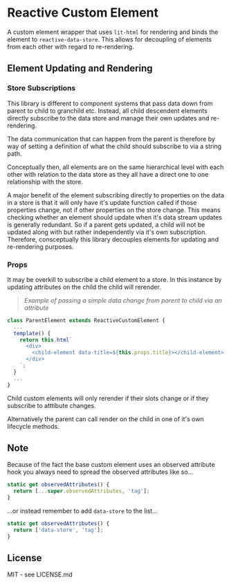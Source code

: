 # Reactive Custom Element

A custom element wrapper that uses `lit-html` for rendering and binds the element to `reactive-data-store`. This allows for decoupling of elements from each other with regard to re-rendering.

## Element Updating and Rendering

### Store Subscriptions

This library is different to component systems that pass data down from parent to child to granchild etc. Instead, all child descendent elements directly subscribe to the data store and manage their own updates and re-rendering.

The data communication that can happen from the parent is therefore by way of setting a definition of what the child should subscribe to via a string path.

Conceptually then, all elements are on the same hierarchical level with each other with relation to the data store as they all have a direct one to one relationship with the store.

A major benefit of the element subscribing directly to properties on the data in a store is that it will only have it's update function called if those properties change, not if other properties on the store change. This means checking whether an element should update when it's data stream updates is generally redundant. So if a parent gets updated, a child will not be updated along with but rather independently via it's own subscription. Therefore, consceptually this library decouples elements for updating and re-rendering purposes.

### Props

It may be overkill to subscribe a child element to a store. In this instance by updating attributes on the child the child will rerender.

> *Example of passing a simple data change from parent to child via an attribute*
```javascript
class ParentElement extends ReactiveCustomElement {
  ...
  template() {
    return this.html`
      <div>
        <child-element data-title=${this.props.title}></child-element>
      </div>
    `;
  }
  ...
}
```

Child custom elements will only rerender if their slots change or if they subscribe to atttibute changes.

Alternatively the parent can call render on the child in one of it's own lifecycle methods.


## Note

Because of the fact the base custom element uses an observed attribute hook you always need to spread the observed attributes like so...
```javascript
static get observedAttributes() {
  return [...super.observedAttributes, 'tag'];
}
```

...or instead remember to add `data-store` to the list...

```javascript
static get observedAttributes() {
  return ['data-store', 'tag'];
}
```

## License

MIT - see LICENSE.md

